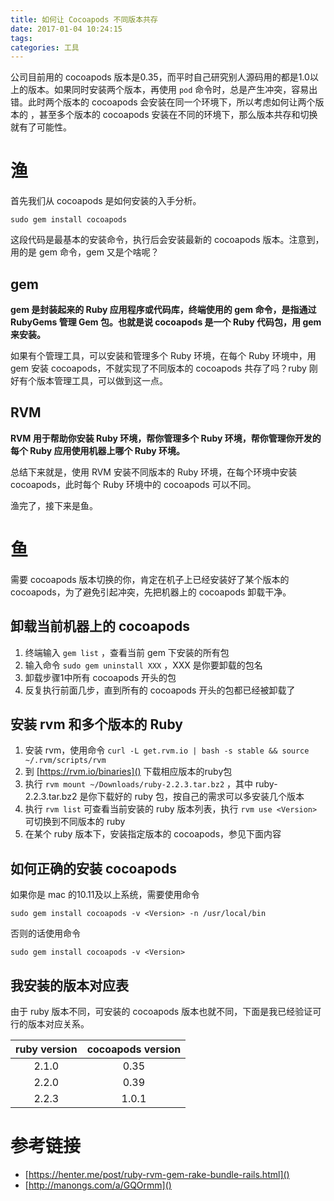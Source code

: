 ```yaml
---
title: 如何让 Cocoapods 不同版本共存
date: 2017-01-04 10:24:15
tags:
categories: 工具
---
```


公司目前用的 cocoapods 版本是0.35，而平时自己研究别人源码用的都是1.0以上的版本。如果同时安装两个版本，再使用 `pod` 命令时，总是产生冲突，容易出错。此时两个版本的 cocoapods 会安装在同一个环境下，所以考虑如何让两个版本的 ，甚至多个版本的 cocoapods 安装在不同的环境下，那么版本共存和切换就有了可能性。


# 渔

首先我们从 cocoapods 是如何安装的入手分析。

```
sudo gem install cocoapods
```

这段代码是最基本的安装命令，执行后会安装最新的 cocoapods 版本。注意到，用的是 gem 命令，gem 又是个啥呢？

## gem

**gem 是封装起来的 Ruby 应用程序或代码库，终端使用的 gem 命令，是指通过 RubyGems 管理 Gem 包。也就是说 cocoapods 是一个 Ruby 代码包，用 gem 来安装。**

如果有个管理工具，可以安装和管理多个 Ruby 环境，在每个 Ruby 环境中，用 gem 安装 cocoapods，不就实现了不同版本的 cocoapods 共存了吗？ruby 刚好有个版本管理工具，可以做到这一点。

## RVM

**RVM 用于帮助你安装 Ruby 环境，帮你管理多个 Ruby 环境，帮你管理你开发的每个 Ruby 应用使用机器上哪个 Ruby 环境。**

总结下来就是，使用 RVM 安装不同版本的 Ruby 环境，在每个环境中安装 cocoapods，此时每个 Ruby 环境中的 cocoapods 可以不同。

渔完了，接下来是鱼。


# 鱼

需要 cocoapods 版本切换的你，肯定在机子上已经安装好了某个版本的 cocoapods，为了避免引起冲突，先把机器上的 cocoapods 卸载干净。

## 卸载当前机器上的 cocoapods

1. 终端输入 `gem list` ，查看当前 gem 下安装的所有包
2. 输入命令 `sudo gem uninstall XXX` ，XXX 是你要卸载的包名
3. 卸载步骤1中所有 cocoapods 开头的包
4. 反复执行前面几步，直到所有的 cocoapods 开头的包都已经被卸载了

## 安装 rvm 和多个版本的 Ruby

1. 安装 rvm，使用命令 `curl -L get.rvm.io | bash -s stable && source ~/.rvm/scripts/rvm`
2. 到 [https://rvm.io/binaries]() 下载相应版本的ruby包
3. 执行 `rvm mount ~/Downloads/ruby-2.2.3.tar.bz2` ，其中 ruby-2.2.3.tar.bz2 是你下载好的 ruby 包，按自己的需求可以多安装几个版本
4. 执行 `rvm list` 可查看当前安装的 ruby 版本列表，执行 `rvm use <Version>` 可切换到不同版本的 ruby
5. 在某个 ruby 版本下，安装指定版本的 cocoapods，参见下面内容

## 如何正确的安装 cocoapods

如果你是 mac 的10.11及以上系统，需要使用命令

```
sudo gem install cocoapods -v <Version> -n /usr/local/bin
```

否则的话使用命令

```
sudo gem install cocoapods -v <Version>
```

## 我安装的版本对应表

由于 ruby 版本不同，可安装的 cocoapods 版本也就不同，下面是我已经验证可行的版本对应关系。

| ruby version | cocoapods version |
| :----------: | :---------------: |
| 2.1.0        | 0.35              |
| 2.2.0        | 0.39              |
| 2.2.3        | 1.0.1             |


# 参考链接
- [https://henter.me/post/ruby-rvm-gem-rake-bundle-rails.html]()
- [http://manongs.com/a/GQOrmm]()
